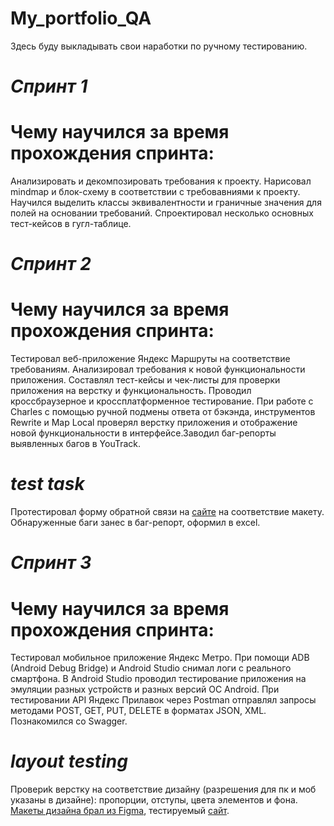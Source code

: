 # My_portfolio_QA
Здесь буду выкладывать свои наработки по ручному тестированию.
# *Спринт 1*
# Чему научился за время прохождения спринта:
Анализировать и декомпозировать требования к проекту. Нарисовал mindmap и блок-схему в соответствии с требовавниями к проекту. Научился выделить классы эквивалентности и граничные значения для полей на основании требований. Спроектировал несколько основных тест-кейсов в гугл-таблице.
# *Спринт 2*
# Чему научился за время прохождения спринта:
Тестировал веб-приложение Яндекс Маршруты на соответствие требованиям. Анализировал требования к новой функциональности приложения. Составлял тест-кейсы и чек-листы для проверки приложения на верстку и функциональность. Проводил кроссбраузерное и кроссплатформенное тестирование. При работе с Charles с помощью ручной подмены ответа от бэкэнда, инструментов Rewrite и Map Local проверял верстку приложения и отображение новой функциональности в интерфейсе.Заводил баг-репорты выявленных багов в YouTrack.
# *test task*
Протестировал форму обратной связи на [сайте](https://dpg.gg/tester/?state=saadiyat_island&lang=en&finishes=standart&color=warm&colorPod=warm&vr=VR01&theme=dark&tower=1)  на соответствие макету. Обнаруженные баги занес в баг-репорт, оформил в excel. 
# *Спринт 3*
# Чему научился за время прохождения спринта:
Тестировал мобильное приложение Яндекс Метро. При помощи ADB (Android Debug Bridge) и Android Studio снимал логи с реального смартфона. В Android Studio проводил тестирование приложения на эмуляции разных устройств и разных версий ОС Android.
При тестировании API Яндекс Прилавок через Postman отправлял запросы методами POST, GET, PUT, DELETE в форматах JSON, XML. Познакомился со Swagger.
# *layout testing*
Провериk верстку на соответствие дизайну (разрешения для пк и моб указаны в дизайне): пропорции, отступы, цвета элементов и фона. [Макеты дизайна брал из Figma](https://www.figma.com/file/OYgAHWaOe2ts4OdX0hBZ4J/Landing-Progressive?type=design&node-id=2356-77530&t=7wGV3f1WGS8nfszf-0), тестируемый [сайт](https://verstka-amedia.ru/progressive-anim/app/index.html ).
